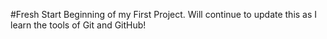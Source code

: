 #Fresh Start
Beginning of my First Project. Will continue to update this as I learn the tools of Git and GitHub!
